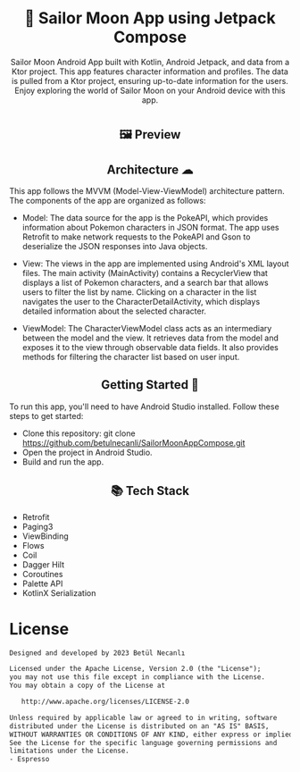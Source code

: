 


#  <h1 align="center">🌙 Sailor Moon App using Jetpack Compose</h1>

<p align="center">  Sailor Moon Android App built with Kotlin, Android Jetpack, and data from a Ktor project. This app features character information and profiles. 
The data is pulled from a Ktor project, ensuring up-to-date information for the users. 
Enjoy exploring the world of Sailor Moon on your Android device with this app.</p>

#  <h2 align="center">🖼 Preview</h2>




<h2 align="center">Architecture ☁</h2>

This app follows the MVVM (Model-View-ViewModel) architecture pattern. The components of the app are organized as follows:

- Model: The data source for the app is the PokeAPI, which provides information about Pokemon characters in JSON format. The app uses Retrofit to make network requests to the PokeAPI and Gson to deserialize the JSON responses into Java objects.

- View: The views in the app are implemented using Android's XML layout files. The main activity (MainActivity) contains a RecyclerView that displays a list of Pokemon characters, and a search bar that allows users to filter the list by name. Clicking on a character in the list navigates the user to the CharacterDetailActivity, which displays detailed information about the selected character.

- ViewModel: The CharacterViewModel class acts as an intermediary between the model and the view. It retrieves data from the model and exposes it to the view through observable data fields. It also provides methods for filtering the character list based on user input.


<h2 align="center">Getting Started 🚀</h2>

To run this app, you'll need to have Android Studio installed. Follow these steps to get started:

 - Clone this repository: git clone https://github.com/betulnecanli/SailorMoonAppCompose.git
 - Open the project in Android Studio.
 - Build and run the app.



<h2 align="center">📚 Tech Stack </h2>

- Retrofit
- Paging3
- ViewBinding
- Flows
- Coil
- Dagger Hilt
- Coroutines
- Palette API
- KotlinX Serialization

# License
```xml
Designed and developed by 2023 Betül Necanlı 

Licensed under the Apache License, Version 2.0 (the "License");
you may not use this file except in compliance with the License.
You may obtain a copy of the License at

   http://www.apache.org/licenses/LICENSE-2.0

Unless required by applicable law or agreed to in writing, software
distributed under the License is distributed on an "AS IS" BASIS,
WITHOUT WARRANTIES OR CONDITIONS OF ANY KIND, either express or implied.
See the License for the specific language governing permissions and
limitations under the License.
- Espresso 
